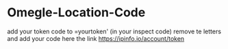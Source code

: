 # Omegle-Location-Code
add your token code to =yourtoken' (in your inspect code) remove te letters and add your code
here the link https://ipinfo.io/account/token

